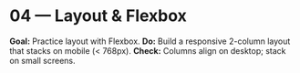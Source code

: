 # 04 — Layout & Flexbox
**Goal:** Practice layout with Flexbox.
**Do:** Build a responsive 2-column layout that stacks on mobile (< 768px).
**Check:** Columns align on desktop; stack on small screens.
